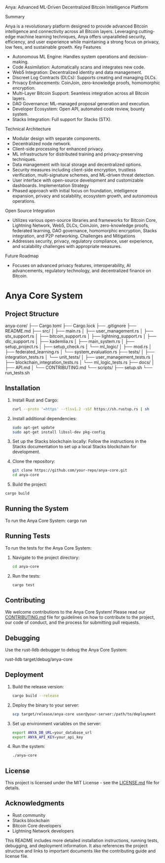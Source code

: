 Anya: Advanced ML-Driven Decentralized Bitcoin Intelligence Platform

Summary

Anya is a revolutionary platform designed to provide advanced Bitcoin intelligence and connectivity across all Bitcoin layers. Leveraging cutting-edge machine learning techniques, Anya offers unparalleled security, efficiency, and user experience while maintaining a strong focus on privacy, low fees, and sustainable growth.
Key Features

 * Autonomous ML Engine: Handles system operations and decision-making.
 * Code Assimilation: Automatically scans and integrates new code.
 * Web5 Integration: Decentralized identity and data management.
 * Discreet Log Contracts (DLCs): Supports creating and managing DLCs.
 * Privacy Enhancements: CoinJoin, zero-knowledge proofs, homomorphic encryption.
 * Multi-Layer Bitcoin Support: Seamless integration across all Bitcoin layers.
 * DAO Governance: ML-managed proposal generation and execution.
 * Developer Ecosystem: Open API, automated code review, bounty system.
 * Stacks Integration: Full support for Stacks (STX).

Technical Architecture

 * Modular design with separate components.
 * Decentralized node network.
 * Client-side processing for enhanced privacy.
 * ML infrastructure for distributed training and privacy-preserving techniques.
 * Data management with local storage and decentralized options.
 * Security measures including client-side encryption, trustless verification, multi-signature schemes, and ML-driven threat detection.
 * User interface with open-source development and customizable dashboards.
Implementation Strategy
 * Phased approach with initial focus on foundation, intelligence expansion, privacy and scalability, ecosystem growth, and autonomous operations.

Open Source Integration

 * Utilizes various open-source libraries and frameworks for Bitcoin Core, Lightning Network, Web5, DLCs, CoinJoin, zero-knowledge proofs, federated learning, DAO governance, homomorphic encryption, Stacks integration, and P2P networking.
Challenges and Mitigations
 * Addresses security, privacy, regulatory compliance, user experience, and scalability challenges with appropriate measures.

Future Roadmap

 * Focuses on advanced privacy features, interoperability, AI advancements, regulatory technology, and decentralized finance on Bitcoin.


# Anya Core System

## Project Structure

anya-core/
├── Cargo.toml
├── Cargo.lock
├── .gitignore
├── README.md
├── src/
│   ├── main.rs
│   ├── user_management.rs
│   ├── stx_support.rs
│   ├── bitcoin_support.rs
│   ├── lightning_support.rs
│   ├── dlc_support.rs
│   ├── kademlia.rs
│   ├── main_system.rs
│   ├── setup_project.rs
│   ├── setup_check.rs
│   └── ml_logic/
│       ├── mod.rs
│       ├── federated_learning.rs
│       └── system_evaluation.rs
├── tests/
│   ├── integration_tests.rs
│   └── unit_tests/
│       ├── user_management_tests.rs
│       ├── blockchain_integration_tests.rs
│       └── ml_logic_tests.rs
├── docs/
│   ├── API.md
│   └── CONTRIBUTING.md
└── scripts/
    ├── setup.sh
    └── run_tests.sh

## Installation

1. Install Rust and Cargo:

   ```bash
   curl --proto '=https' --tlsv1.2 -sSf https://sh.rustup.rs | sh
   ```

2. Install additional dependencies:

   ```bash
   sudo apt-get update
   sudo apt-get install libssl-dev pkg-config
   ```

3. Set up the Stacks blockchain locally:
   Follow the instructions in the Stacks documentation to set up a local Stacks blockchain for development.

4. Clone the repository:

   ```bash
   git clone https://github.com/your-repo/anya-core.git
   cd anya-core
   ```

5. Build the project:

```bash
cargo build
```

## Running the System

To run the Anya Core System: cargo run

## Running Tests

To run the tests for the Anya Core System:

1. Navigate to the project directory:

   ```bash
   cd anya-core
   ```

2. Run the tests:

   ```bash
   cargo test
   ```

## Contributing

We welcome contributions to the Anya Core System! Please read our [CONTRIBUTING.md](docs/CONTRIBUTING.md) file for guidelines on how to contribute to the project, our code of conduct, and the process for submitting pull requests.

## Debugging

Use the rust-lldb debugger to debug the Anya Core System:

rust-lldb target/debug/anya-core

## Deployment

1. Build the release version:

   ```bash
   cargo build --release
   ```

2. Deploy the binary to your server:

   ```bash
   scp target/release/anya-core user@your-server:/path/to/deployment
   ```

3. Set up environment variables on the server:

   ```bash
   export ANYA_DB_URL=your_database_url
   export ANYA_API_KEY=your_api_key
   ```

4. Run the system:

   ```bash
   ./anya-core
   ```

## License

This project is licensed under the MIT License - see the [LICENSE.md](LICENSE.md) file for details.

## Acknowledgments

- Rust community
- Stacks blockchain
- Bitcoin Core developers
- Lightning Network developers

This README includes more detailed installation instructions, running tests, debugging, and deployment information. It also references the project structure and links to important documents like the contributing guide and license file.
